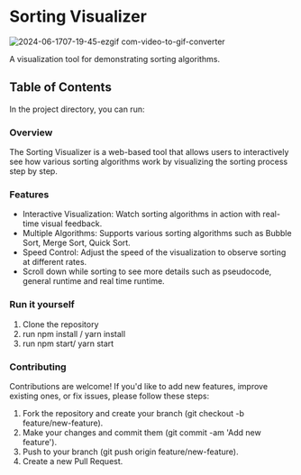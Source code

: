 # Sorting Visualizer

![2024-06-1707-19-45-ezgif com-video-to-gif-converter](https://github.com/Adishtienmetz/sorting-visualizer/assets/131026224/d87e50fc-bdc8-47da-97a4-d1422059d6f2)

A visualization tool for demonstrating sorting algorithms.

## Table of Contents

In the project directory, you can run:

### Overview

The Sorting Visualizer is a web-based tool that allows users to interactively see how various sorting algorithms work by visualizing the sorting process step by step.

### Features

* Interactive Visualization: Watch sorting algorithms in action with real-time visual feedback.
* Multiple Algorithms: Supports various sorting algorithms such as Bubble Sort, Merge Sort, Quick Sort.
* Speed Control: Adjust the speed of the visualization to observe sorting at different rates.
* Scroll down while sorting to see more details such as pseudocode, general runtime and real time runtime.

### Run it yourself

1. Clone the repository
2. run npm install / yarn install
3. run npm start/ yarn start

### Contributing

Contributions are welcome! If you'd like to add new features, improve existing ones, or fix issues, please follow these steps:

1. Fork the repository and create your branch (git checkout -b feature/new-feature).
2. Make your changes and commit them (git commit -am 'Add new feature').
3. Push to your branch (git push origin feature/new-feature).
4. Create a new Pull Request.

